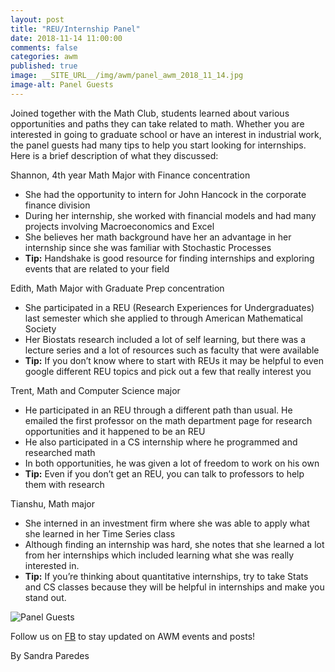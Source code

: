 ```yaml
---
layout: post
title: "REU/Internship Panel"
date: 2018-11-14 11:00:00
comments: false
categories: awm
published: true
image: __SITE_URL__/img/awm/panel_awm_2018_11_14.jpg
image-alt: Panel Guests
---
```

Joined together with the Math Club, students learned about various opportunities and paths they can take related to math. Whether you are interested in going to graduate school or have an interest in industrial work, the panel guests had many tips to help you start looking for internships.<!--more--> Here is a brief description of what they discussed:

Shannon, 4th year Math Major with Finance concentration
  * She had the opportunity to intern for John Hancock in the corporate finance division
  * During her internship, she worked with financial models and had many projects involving Macroeconomics and Excel
  * She believes her math background have her an advantage in her internship since she was familiar with Stochastic Processes
  * **Tip:** Handshake is good resource for finding internships and exploring events that are related to your field

Edith, Math Major with Graduate Prep concentration
  * She participated in a REU (Research Experiences for Undergraduates) last semester which she applied to through American Mathematical Society
  * Her Biostats research included a lot of self learning, but there was a lecture series and a lot of resources such as faculty that were available
  * **Tip:** If you don’t know where to start with REUs it may be helpful to even google different REU topics and pick out a few that really interest you

Trent, Math and Computer Science major
 * He participated in an REU through a different path than usual. He emailed the first professor on the math department page for research opportunities and it happened to be an REU
 * He also participated in a CS internship where he programmed and researched math
 * In both opportunities, he was given a lot of freedom to work on his own
 * **Tip:** Even if you don’t get an REU, you can talk to professors to help them with research

Tianshu, Math major 
 * She interned in an investment firm where she was able to apply what she learned in her Time Series class
 * Although finding an internship was hard, she notes that she learned a lot from her internships which included learning what she was really interested in.
 * **Tip:** If you’re thinking about quantitative internships, try to take Stats and CS classes because they will be helpful in internships and make you stand out.
 
<img src="{{site.url}}/img/awm/panel_awm_2018_11_14_1.jpg" alt="Panel Guests" style="max-width:70%">
 
Follow us on [FB](https://www.facebook.com/AWMatUva) to stay updated on AWM events and posts!
 
By Sandra Paredes
